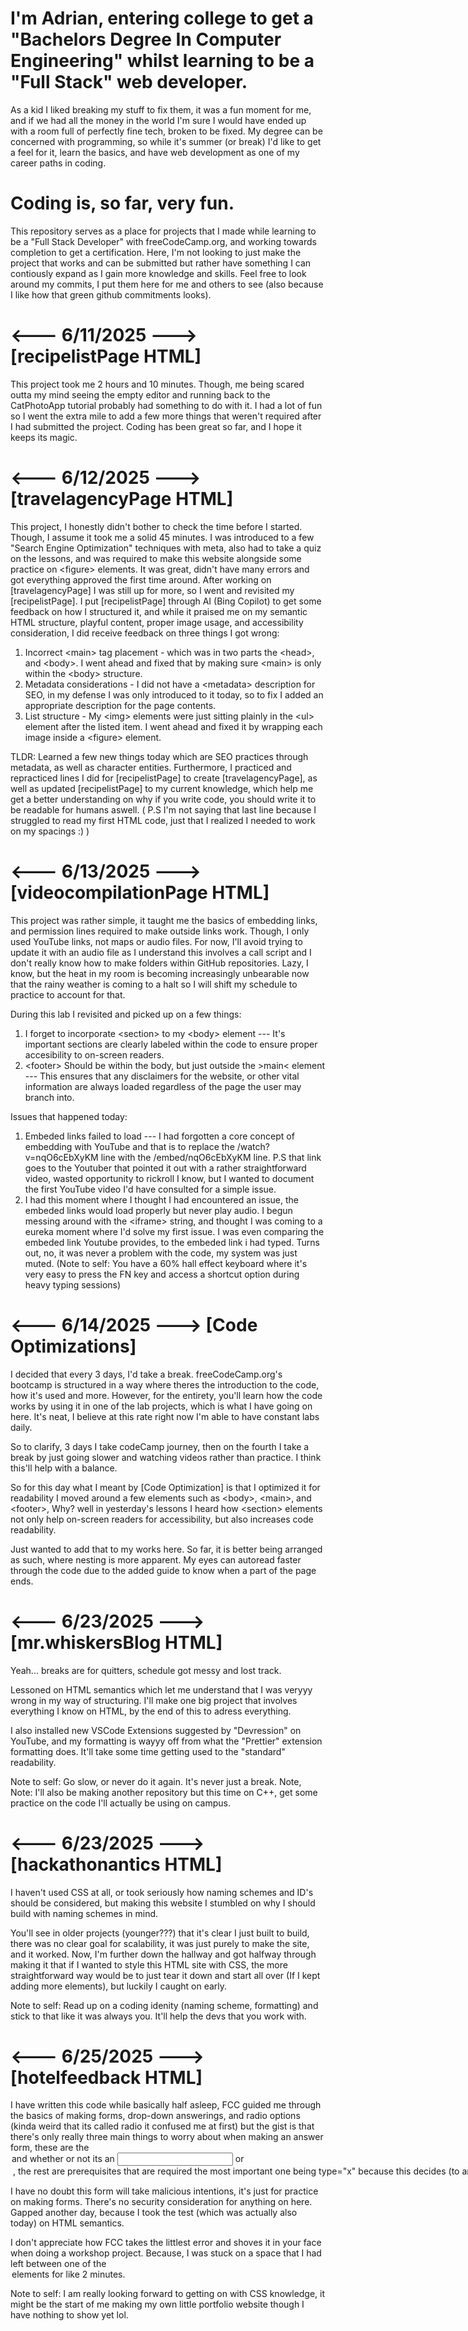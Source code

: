 # I'm Adrian, entering college to get a "Bachelors Degree In Computer Engineering" whilst learning to be a "Full Stack" web developer.
As a kid I liked breaking my stuff to fix them, it was a fun moment for me, and if we had all the money in the world I'm sure I would have ended up with a room full of perfectly fine tech, broken to be fixed.
My degree can be concerned with programming, so while it's summer (or break) I'd like to get a feel for it, learn the basics, and have web development as one of my career paths in coding. 
# Coding is, so far, very fun.

This repository serves as a place for projects that I made while learning to be a "Full Stack Developer" with freeCodeCamp.org, and working towards completion to get a certification. Here, I'm not looking to just make the project that works and can be submitted but rather have something I can contiously expand as I gain more knowledge and skills. Feel free to look around my commits, I put them here for me and others to see (also because I like how that green github commitments looks).

# <--- 6/11/2025 ---> [recipelistPage HTML]
This project took me 2 hours and 10 minutes. Though, me being scared outta my mind seeing the empty editor and running back to the CatPhotoApp tutorial probably had something to do with it. I had a lot of fun so I went the extra mile to add a few more things that weren't required after I had submitted the project.
Coding has been great so far, and I hope it keeps its magic.



# <--- 6/12/2025 ---> [travelagencyPage HTML]
This project, I honestly didn't bother to check the time before I started. Though, I assume it took me a solid 45 minutes. I was introduced to a few "Search Engine Optimization" techniques with meta, also had to take a quiz on the lessons, and was required to make this website alongside some practice on &lt;figure&gt; elements. It was great, didn't have many errors and got everything approved the first time around.
After working on [travelagencyPage] I was still up for more, so I went and revisited my [recipelistPage]. I put [recipelistPage] through AI (Bing Copilot) to get some feedback on how I structured it, and while it praised me on my semantic HTML structure, playful content, proper image usage, and accessibility consideration, I did receive feedback on three things I got wrong:
1. Incorrect &lt;main&gt; tag placement - which was in two parts the &lt;head&gt;, and &lt;body&gt;. I went ahead and fixed that by making sure &lt;main&gt; is only within the &lt;body&gt; structure.
2. Metadata considerations - I did not have a &lt;metadata&gt; description for SEO, in my defense I was only introduced to it today, so to fix I added an appropriate description for the page contents.
3. List structure - My &lt;img&gt; elements were just sitting plainly in the &lt;ul&gt; element after the listed item. I went ahead and fixed it by wrapping each image inside a &lt;figure&gt; element.

TLDR: Learned a few new things today which are SEO practices through metadata, as well as character entities. Furthermore, I practiced and repracticed lines I did for [recipelistPage] to create [travelagencyPage], as well as updated [recipelistPage] to my current knowledge, which help me get a better understanding on why if you write code, you should write it to be readable for humans aswell. 
( P.S I'm not saying that last line because I struggled to read my first HTML code, just that I realized I needed to work on my spacings :) )



# <--- 6/13/2025 ---> [videocompilationPage HTML]
This project was rather simple, it taught me the basics of embedding links, and permission lines required to make outside links work. Though, I only used YouTube links, not maps or audio files. For now, I'll avoid trying to update it with an audio file as I understand this involves a call script and I don't really know how to make folders within GitHub repositories. Lazy, I know, but the heat in my room is becoming increasingly unbearable now that the rainy weather is coming to a halt so I will shift my schedule to practice to account for that.

During this lab I revisited and picked up on a few things: 
1. I forget to incorporate &lt;section&gt; to my &lt;body&gt; element --- It's important sections are clearly labeled within the code to ensure proper accesibility to on-screen readers.
2. &lt;footer&gt; Should be within the body, but just outside the &gt;main&lt; element --- This ensures that any disclaimers for the website, or other vital information are always loaded regardless of the page the user may branch into.

Issues that happened today:
1. Embeded links failed to load --- I had forgotten a core concept of embedding with YouTube and that is to replace the &#47;watch?v=nqO6cEbXyKM line with the &#47;embed&#47;nqO6cEbXyKM line. P.S that link goes to the Youtuber that pointed it out with a rather straightforward video, wasted opportunity to rickroll I know, but I wanted to document the first YouTube video I'd have consulted for a simple issue.
2. I had this moment where I thought I had encountered an issue, the embeded links would load properly but never play audio. I begun messing around with the &lt;iframe&gt; string, and thought I was coming to a eureka moment where I'd solve my first issue. I was even comparing the embeded link Youtube provides, to the embeded link i had typed. Turns out, no, it was never a problem with the code, my system was just muted. &#40;Note to self: You have a 60% hall effect keyboard where it's very easy to press the FN key and access a shortcut option during heavy typing sessions&#41;



# <--- 6/14/2025 ---> [Code Optimizations]
I decided that every 3 days, I'd take a break. freeCodeCamp.org's bootcamp is structured in a way where theres the introduction to the code, how it's used and more. However, for the entirety, you'll learn how the code works by using it in one of the lab projects, which is what I have going on here. It's neat, I believe at this rate right now I'm able to have constant labs daily.

So to clarify, 3 days I take codeCamp journey, then on the fourth I take a break by just going slower and watching videos rather than practice. I think this'll help with a balance.

So for this day what I meant by [Code Optimization] is that I optimized it for readability I moved around a few elements such as &lt;body&gt;, &lt;main&gt;, and &lt;footer&gt;, Why? well in yesterday's lessons I heard how &lt;section&gt; elements not only help on-screen readers for accessibility, but also increases code readability.

Just wanted to add that to my works here. So far, it is better being arranged as such, where nesting is more apparent. My eyes can autoread faster through the code due to the added guide to know when a part of the page ends.

# <--- 6/23/2025 ---> [mr.whiskersBlog HTML]
Yeah... breaks are for quitters, schedule got messy and lost track.

Lessoned on HTML semantics which let me understand that I was veryyy wrong in my way of structuring. I'll make one big project that involves everything I know on HTML, by the end of this to adress everything. 

I also installed new VSCode Extensions suggested by "Devression" on YouTube, and my formatting is wayyy off from what the "Prettier" extension formatting does. It'll take some time getting used to the "standard" readability.

Note to self: Go slow, or never do it again. It's never just a break.
Note, Note: I'll also be making another repository but this time on C++, get some practice on the code I'll actually be using on campus.

# <--- 6/23/2025 ---> [hackathonantics HTML]
I haven't used CSS at all, or took seriously how naming schemes and ID's should be considered, but making this website I stumbled on why I should build with naming schemes in mind.

You'll see in older projects (younger???) that it's clear I just built to build, there was no clear goal for scalability, it was just purely to make the site, and it worked. Now, I'm further down the hallway and got halfway through making it that if I wanted to style this HTML site with CSS, the more straightforward way would be to just tear it down and start all over (If I kept adding more elements), but luckily I caught on early. 

Note to self: Read up on a coding idenity (naming scheme, formatting) and stick to that like it was always you. It'll help the devs that you work with.


# <--- 6/25/2025 ---> [hotelfeedback HTML]
I have written this code while basically half asleep, FCC guided me through the basics of making forms, drop-down answerings, and radio options (kinda weird that its called radio it confused me at first) but the gist is that there's only really three main things to worry about when making an answer form, these are the <legend> <label> and whether or not its an <input> or <option>, the rest are prerequisites that are required the most important one being type="x" because this decides (to an extent) what is allowed in the form.

I have no doubt this form will take malicious intentions, it's just for practice on making forms. There's no security consideration for anything on here. Gapped another day, because I took the test (which was actually also today) on HTML semantics. 

I don't appreciate how FCC takes the littlest error and shoves it in your face when doing a workshop project. Because, I was stuck on a space that I had left between one of the <legend> elements for like 2 minutes. 

Note to self: I am really looking forward to getting on with CSS knowledge, it might be the start of me making my own little portfolio website though I have nothing to show yet lol.
